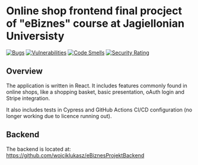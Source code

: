 # Online shop frontend final procject of "eBiznes" course at Jagiellonian Universisty

[![Bugs](https://sonarcloud.io/api/project_badges/measure?project=wojciklukasz_eBiznesProjektFrontend&metric=bugs)](https://sonarcloud.io/summary/new_code?id=wojciklukasz_eBiznesProjektFrontend)
[![Vulnerabilities](https://sonarcloud.io/api/project_badges/measure?project=wojciklukasz_eBiznesProjektFrontend&metric=vulnerabilities)](https://sonarcloud.io/summary/new_code?id=wojciklukasz_eBiznesProjektFrontend)
[![Code Smells](https://sonarcloud.io/api/project_badges/measure?project=wojciklukasz_eBiznesProjektFrontend&metric=code_smells)](https://sonarcloud.io/summary/new_code?id=wojciklukasz_eBiznesProjektFrontend)
[![Security Rating](https://sonarcloud.io/api/project_badges/measure?project=wojciklukasz_eBiznesProjektFrontend&metric=security_rating)](https://sonarcloud.io/summary/new_code?id=wojciklukasz_eBiznesProjektFrontend)

## Overview

The application is written in React. It includes features commonly found in online shops, like a shopping basket, basic presentation, oAuth login and Stripe integration.

It also includes tests in Cypress and GitHub Actions CI/CD configuration (no longer working due to licence running out).

## Backend

The backend is located at: https://github.com/wojciklukasz/eBiznesProjektBackend
